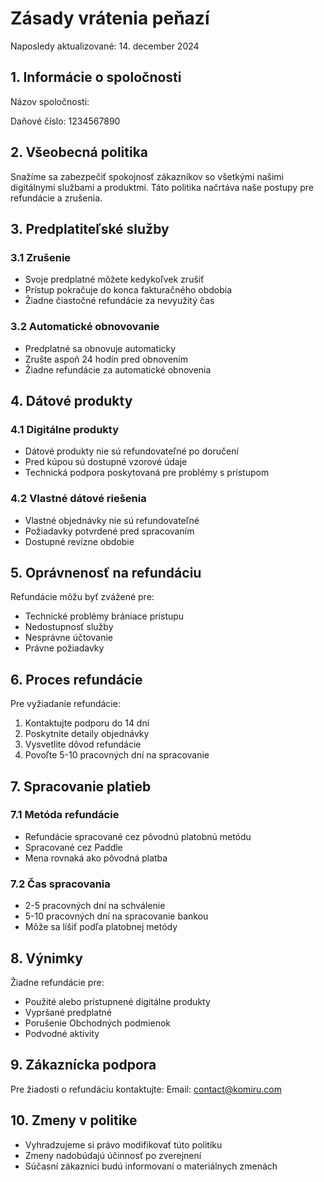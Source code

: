 # Zásady vrátenia peňazí

Naposledy aktualizované: 14. december 2024

## 1. Informácie o spoločnosti

Názov spoločnosti:

Daňové číslo: 1234567890

## 2. Všeobecná politika

Snažíme sa zabezpečiť spokojnosť zákazníkov so všetkými našimi digitálnymi službami a produktmi. Táto politika načrtáva naše postupy pre refundácie a zrušenia.

## 3. Predplatiteľské služby

### 3.1 Zrušenie
- Svoje predplatné môžete kedykoľvek zrušiť
- Prístup pokračuje do konca fakturačného obdobia
- Žiadne čiastočné refundácie za nevyužitý čas

### 3.2 Automatické obnovovanie
- Predplatné sa obnovuje automaticky
- Zrušte aspoň 24 hodín pred obnovením
- Žiadne refundácie za automatické obnovenia

## 4. Dátové produkty

### 4.1 Digitálne produkty
- Dátové produkty nie sú refundovateľné po doručení
- Pred kúpou sú dostupné vzorové údaje
- Technická podpora poskytovaná pre problémy s prístupom

### 4.2 Vlastné dátové riešenia
- Vlastné objednávky nie sú refundovateľné
- Požiadavky potvrdené pred spracovaním
- Dostupné revízne obdobie

## 5. Oprávnenosť na refundáciu

Refundácie môžu byť zvážené pre:
- Technické problémy brániace prístupu
- Nedostupnosť služby
- Nesprávne účtovanie
- Právne požiadavky

## 6. Proces refundácie

Pre vyžiadanie refundácie:
1. Kontaktujte podporu do 14 dní
2. Poskytnite detaily objednávky
3. Vysvetlite dôvod refundácie
4. Povoľte 5-10 pracovných dní na spracovanie

## 7. Spracovanie platieb

### 7.1 Metóda refundácie
- Refundácie spracované cez pôvodnú platobnú metódu
- Spracované cez Paddle
- Mena rovnaká ako pôvodná platba

### 7.2 Čas spracovania
- 2-5 pracovných dní na schválenie
- 5-10 pracovných dní na spracovanie bankou
- Môže sa líšiť podľa platobnej metódy

## 8. Výnimky

Žiadne refundácie pre:
- Použité alebo prístupnené digitálne produkty
- Vypršané predplatné
- Porušenie Obchodných podmienok
- Podvodné aktivity

## 9. Zákaznícka podpora

Pre žiadosti o refundáciu kontaktujte:
Email: contact@komiru.com

## 10. Zmeny v politike

- Vyhradzujeme si právo modifikovať túto politiku
- Zmeny nadobúdajú účinnosť po zverejnení
- Súčasní zákazníci budú informovaní o materiálnych zmenách
